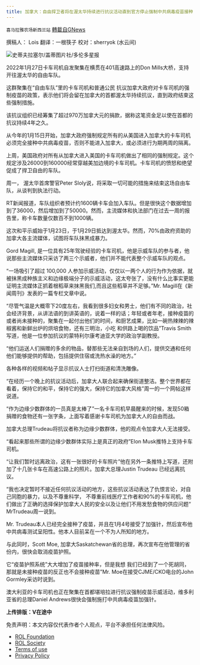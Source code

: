 ```yaml
---
title: 加拿大：自由捍卫者将在渥太华持续进行抗议活动直到官方停止强制中共病毒疫苗接种
---
```

`喜马拉雅农场新西兰站` [轉載自GNews](https://gnews.org/zh-hans/1978843/)

撰稿人： Lois
翻译：一根筷子
校对：sherryok (水云间)

![](https://assets.gnews.org/wp-content/uploads/2022/02/2046.gif)史蒂夫拉塞尔/盖蒂图片社/多伦多星报

2022年1月27日卡车司机自发聚集在横贯在401高速路上的Don Mills大桥，支持开往渥太华的自由车队。

这群聚集在“自由车队”里的卡车司机和普通公民 抗议加拿大政府对卡车司机的强制疫苗的政策，表示他们将会留在加拿大的首都渥太华持续抗议，直到政府结束这些强制措施。

该抗议组织已经筹集了超过970万加拿大元的捐款，据称这笔资金足以使在首都的抗议持续4年之久。

从今年的1月15日开始，加拿大政府强制规定所有的从美国进入加拿大的卡车司机必须完全接种中共病毒疫苗，否则不能进入加拿大，或必须进行为期两周的隔离。

上周，美国政府对所有从加拿大进入美国的卡车司机做出了相同的强制规定。这个规定涉及26000到160000经常穿越美加边境的卡车司机。卡车司机的愤怒和绝望促成了捍卫自由的车队。

周一， 渥太华首席警官Peter Sloly说，将采取一切可能的措施来结束这场自由车队，从谈判到执法行动。

RT新闻报道，车队组织者预计约1600辆卡车会加入车队。但是很快这个数据增加到了36000，然后增加到了50000。然而，主流媒体和执法部门在过去一周的报告里，称卡车数量仅数百不到1000辆。

这次和平示威始于1月23日，于1月29日抵达到渥太华。然而，70%由政府资助的加拿大各主流媒体，试图将车队抹黑成暴力。

Gord Magill, 是一位具有25年驾驶经验的卡车司机，他是示威车队的参与者，他说那些主流媒体只采访了两三个示威者，他们并不能代表整个示威车队的观点。

“一场吸引了超过 100,000 人参加示威活动，仅仅以一两个人的行为作为依据，就被抹黑成种族主义和边缘极端分子的示威活动，这太夸张了，没有什么比事实更能证明主流媒体正抓着根稻草来抹黑我们,而且这些稻草并不足够。”Mr. Magill在《新闻周刊》发表的一篇专栏文章中说。

“尽管气温是大概零下20度左右，我看到很多妇女和男士，他们有不同的政治，社会经济背景，从讲法语的到讲英语的，说着一样的话；年轻或者年老，接种疫苗的或者尚未接种的，聚集在一起付出他们的时间，和厨艺成果，比如一碗热辣辣的辣椒酱和新鲜出炉的烘培食物，还有三明治，小吃 和供路上喝的饮品”Travis Smith 写道，他是一位参加抗议的蒙特利尔康考迪亚大学的政治学副教授。

“他们运送人们捐赠的多余的物品，替那些无法亲自到场的人们，提供交通和任何他们能够提供的帮助，包括提供住宿或洗热水澡的地方。”

各种各样的视频和帖子显示抗议人士打扫街道和清洗雕像。

“在经历一个晚上的抗议活动后，加拿大人联合起来确保街道整洁。整个世界都在看着，保持它的和平，保持它的强大，保持它的加拿大风格”周一的一个网帖这样说道。

“作为边缘少数群体的一员真是太棒了”一名卡车司机早晨醒来的时候，发现50箱捐赠的食物还有一张字条，上面写着感谢卡车司机为加拿大人的自由而战。

加拿大总理Trudeau将抗议者称为边缘少数群体，他的观点令加拿大人无法接受。

“看起来那些所谓的边缘少数群体实际上是真正的政府”Elon Musk推特上支持卡车司机。

“让我们暂时远离政治，这有一张很好的卡车照片”他在另外一条推特上写道，还附加了十几张卡车在高速公路上的照片。加拿大总理Justin Trudeau 已经远离抗议。

“我也决定暂时不接近任何抗议活动的地方，这些抗议活动表达了仇恨言论，对自己同胞的暴力，以及不尊重科学， 不尊重前线医疗工作者和90%的卡车司机，他们做出了正确的选择保护加拿大人民的安全以及让他们不用发愁食物的供应问题“ MrTrudeau周一说到。

Mr. Trudeau本人已经完全接种了疫苗，并且在1月4号接受了加强针，然后宣布他中共病毒测试呈阳性。他本人目前呆在一个不为人所知的地方。

与此同时，Scott Moe, 加拿大Saskatchewan省的总理，再次宣布在他管理的省份内，很快会取消疫苗护照。

它“疫苗护照系统”大大增加了疫苗接种率，但是我想 我们已经到了一个死胡同，那就是未接种疫苗的反正也不会接种疫苗”Mr. Moe在接受CJME/CKO电台的John Gormley采访时说到。

澳大利亚的卡车司机也正在聚集在首都堪培拉进行抗议强制疫苗示威活动，维多利亚省的总理Daniel Andrews很快会强制施打中共病毒疫苗加强针。

**上传排版：V在途中**

 

免责声明：本文内容仅代表作者个人观点，平台不承担任何法律风险。

- [ROL Foundation](https://rolfoundation.org/)
- [ROL Society](https://rolsociety.org/)
- [Terms of use](https://gnews.org/terms-of-use-3/)
- [Privacy Policy](https://gnews.org/privacy-policy/)
